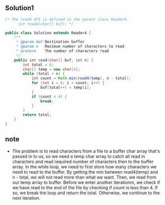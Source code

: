## Solution1
``` java
/* The read4 API is defined in the parent class Reader4.
      int read4(char[] buf); */

public class Solution extends Reader4 {
    /**
     * @param buf Destination buffer
     * @param n   Maximum number of characters to read
     * @return    The number of characters read
     */
    public int read(char[] buf, int n) {
        int total = 0;
        char[] temp = new char[4];
        while (total < n) {
            int count = Math.min(read4(temp), n - total);
            for (int i = 0; i < count; i++) {
                buf[total++] = temp[i];
            }
            if (count < 4) {
                break;
            }
        }
        return total;
    }
}
```

## note 
* The problem is to read characters from a file to a buffer char array that's passed in to us, so we need a temp char array to 
catch all read in characters and read required number of characters then to the buffer array. In the while loop, we need to first store how many characters we need to read to the buffer. By getting the min between read4(temp) and n - total, we will not read more than what we want. Then, we read from our temp array to buffer. Before we enter another iterationm, we check if we have read to the end of the file by checking if count is less than 4. If so, we break the loop and return the total. Otherwise, we continue to the next iteration.
